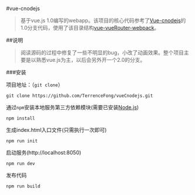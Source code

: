 #vue-cnodejs
> 基于vue.js 1.0编写的webapp。该项目的核心代码参考了[Vue-cnodejs](https://github.com/shinygang/Vue-cnodejs)的1.0分支代码，使用了该目录结构[vue-vueRouter-webpack](https://github.com/shinygang/Vue-cnodejs)。



##说明
> 阅读源码的过程中修复了一些不明显的bug，小改了动画效果。整个项目主要是以熟悉vue.js为主，以后会另外开一个2.0的分支。



###安装

项目地址：（`git clone`）

```shell
git clone https://github.com/TerrenceFong/vueCnodejs.git
```

通过`npm`安装本地服务第三方依赖模块(需要已安装[Node.js](https://nodejs.org/))

```
npm install
```

生成index.html入口文件(只需执行一次即可)

```
npm run init
```

启动服务(http://localhost:8050)

```
npm run dev
```

发布代码
```
npm run build
```